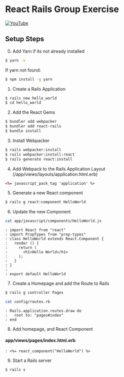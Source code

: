 # React Rails Group Exercise

[![YouTube](http://img.youtube.com/vi/ZkYxPZcISGQ/0.jpg)](https://www.youtube.com/watch?v=ZkYxPZcISGQ)

## Setup Steps

0) Add Yarn if its not already installed
```bash
$ yarn -v 
```
If yarn not found:

```bash
$ npm install -g yarn
```

1) Create a Rails Application
```bash
$ rails new hello_world
$ cd hello_world
```

2) Add the React Gems
```bash
$ bundler add webpacker
$ bundler add react-rails
$ bundle install
```

3) Install Webpacker
```bash
$ rails webpacker:install
$ rails webpacker:install:react
$ rails generate react:install
```

4) Add Webpack to the Rails Application Layout (/app/views/layouts/application.html.erb)
```html
<%= javascript_pack_tag 'application' %>
```

5) Generate a new React component
```bash
$ rails g react:component HelloWorld
```

6) Update the new Component
```bash
cat app/javascript/components/HelloWorld.js
```
```result
: import React from "react"
: import PropTypes from "prop-types"
: class HelloWorld extends React.Component {
:   render () {
:     return (
:       <h1>Hello World</h1>
:     );
:   }
: }
:
: export default HelloWorld
```

7) Create a Homepage and add the Route to Rails

```bash
$ rails g controller Pages
```
```bash
cat config/routes.rb
```
```result
: Rails.application.routes.draw do
:   root to: "pages#index"
: end
```

8) Add homepage, and React Component

#### app/views/pages/index.html.erb
```result
: <%= react_component("HelloWorld") %>
```

9) Start a Rails server

```bash
$ rails s
```

